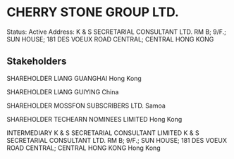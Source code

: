 # CHERRY STONE GROUP LTD.
Status: Active
Address: K & S SECRETARIAL CONSULTANT LTD. RM B; 9/F.; SUN HOUSE; 181 DES VOEUX ROAD CENTRAL; CENTRAL HONG KONG

## Stakeholders
SHAREHOLDER
LIANG GUANGHAI
Hong Kong


SHAREHOLDER
LIANG GUIYING
China


SHAREHOLDER
MOSSFON SUBSCRIBERS LTD.
Samoa


SHAREHOLDER
TECHEARN NOMINEES LIMITED
Hong Kong


INTERMEDIARY
K & S SECRETARIAL CONSULTANT LIMITED
K & S SECRETARIAL CONSULTANT LTD. RM B; 9/F.; SUN HOUSE; 181 DES VOEUX ROAD CENTRAL; CENTRAL HONG KONG
Hong Kong



